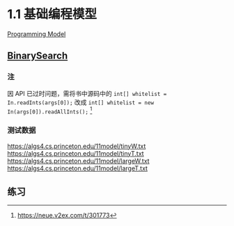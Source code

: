 # 1.1 基础编程模型
[Programming Model](https://algs4.cs.princeton.edu/11model/)

## [BinarySearch](./BinarySearch.java)
### 注
因 API 已过时问题，需将书中源码中的 `int[] whitelist = In.readInts(args[0]);` 改成 `int[] whitelist = new In(args[0]).readAllInts();` [^1]
[^1]: https://neue.v2ex.com/t/301773
### 测试数据
https://algs4.cs.princeton.edu/11model/tinyW.txt
https://algs4.cs.princeton.edu/11model/tinyT.txt
https://algs4.cs.princeton.edu/11model/largeW.txt
https://algs4.cs.princeton.edu/11model/largeT.txt

## 练习
